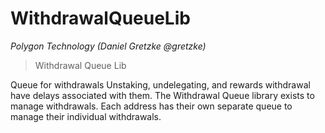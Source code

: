 # WithdrawalQueueLib

*Polygon Technology (Daniel Gretzke @gretzke)*

> Withdrawal Queue Lib

Queue for withdrawals Unstaking, undelegating, and rewards withdrawal have delays associated with them. The Withdrawal Queue library exists to manage withdrawals. Each address has their own separate queue to manage their individual withdrawals.





